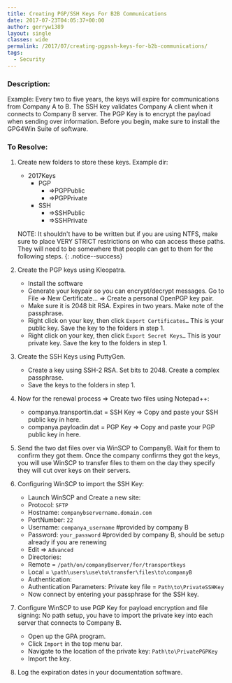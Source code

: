 ```yaml
---
title: Creating PGP/SSH Keys For B2B Communications
date: 2017-07-23T04:05:37+00:00
author: gerryw1389
layout: single
classes: wide
permalink: /2017/07/creating-pgpssh-keys-for-b2b-communications/
tags:
  - Security
---
```

<!--more-->

### Description:

Example: Every two to five years, the keys will expire for communications from Company A to B. The SSH key validates Company A client when it connects to Company B server. The PGP Key is to encrypt the payload when sending over information. Before you begin, make sure to install the GPG4Win Suite of software.

### To Resolve:

1. Create new folders to store these keys. Example dir:

   - 2017Keys
     - PGP
       - =>PGPPublic
       - =>PGPPrivate
     - SSH
       - =>SSHPublic
       - =>SSHPrivate

   NOTE: It shouldn't have to be written but if you are using NTFS, make sure to place VERY STRICT restrictions on who can access these paths. They will need to be somewhere that people can get to them for the following steps.
   {: .notice--success}

2. Create the PGP keys using Kleopatra.

   - Install the software
   - Generate your keypair so you can encrypt/decrypt messages. Go to File => New Certificate… => Create a personal OpenPGP key pair.
   - Make sure it is 2048 bit RSA. Expires in two years. Make note of the passphrase.
   - Right click on your key, then click `Export Certificates…` This is your public key. Save the key to the folders in step 1.
   - Right click on your key, then click `Export Secret Keys…` This is your private key. Save the key to the folders in step 1.

3. Create the SSH Keys using PuttyGen.

   - Create a key using SSH-2 RSA. Set bits to 2048. Create a complex passphrase.
   - Save the keys to the folders in step 1.

4. Now for the renewal process => Create two files using Notepad++:

   - companya.transportin.dat = SSH Key => Copy and paste your SSH public key in here.
   - companya.payloadin.dat = PGP Key => Copy and paste your PGP public key in here.

5. Send the two dat files over via WinSCP to CompanyB. Wait for them to confirm they got them. Once the company confirms they got the keys, you will use WinSCP to transfer files to them on the day they specify they will cut over keys on their servers.

6. Configuring WinSCP to import the SSH Key:

   - Launch WinSCP and Create a new site:
   - Protocol: `SFTP`
   - Hostname: `companybservername.domain.com`
   - PortNumber: `22`
   - Username: `companya_username` #provided by company B
   - Password: `your_password` #provided by company B, should be setup already if you are renewing
   - Edit => `Advanced`
   - Directories:
   - Remote = `/path/on/companyBserver/for/transportkeys`
   - Local = `\path\users\use\to\transfer\files\to\companyB`
   - Authentication:
   - Authentication Parameters: Private key file = `Path\to\PrivateSSHKey`
   - Now connect by entering your passphrase for the SSH key.

7. Configure WinSCP to use PGP Key for payload encryption and file signing: No path setup, you have to import the private key into each server that connects to Company B.

   - Open up the GPA program.
   - Click `Import` in the top menu bar.
   - Navigate to the location of the private key: `Path\to\PrivatePGPKey`
   - Import the key.

8. Log the expiration dates in your documentation software.
